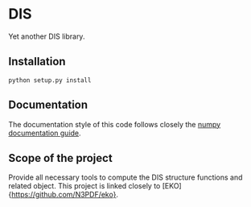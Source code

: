 # DIS
Yet another DIS library.

## Installation
```
python setup.py install
```

## Documentation
The documentation style of this code follows closely the [numpy documentation guide](https://numpydoc.readthedocs.io/en/latest/format.html).

## Scope of the project
Provide all necessary tools to compute the DIS structure functions and related object. This project is linked closely to [EKO]{https://github.com/N3PDF/eko}.
